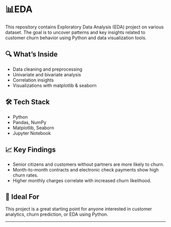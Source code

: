 
# 📊EDA

This repository contains Exploratory Data Analysis (EDA) project on various dataset. The goal is to uncover patterns and key insights related to customer churn behavior using Python and data visualization tools.

## 🔍 What’s Inside
- Data cleaning and preprocessing
- Univariate and bivariate analysis
- Correlation insights
- Visualizations with matplotlib & seaborn

## 🛠️ Tech Stack
- Python
- Pandas, NumPy
- Matplotlib, Seaborn
- Jupyter Notebook

## 📈 Key Findings
- Senior citizens and customers without partners are more likely to churn.
- Month-to-month contracts and electronic check payments show high churn rates.
- Higher monthly charges correlate with increased churn likelihood.

## 🧠 Ideal For
This project is a great starting point for anyone interested in customer analytics, churn prediction, or EDA using Python.

---

